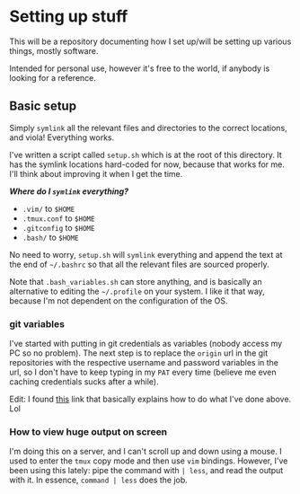# Setting up stuff 

This will be a repository documenting how I set up/will be setting up various things, mostly software. 

Intended for personal use, however it's free to the world, if anybody is looking for a reference.

## Basic setup

Simply `symlink` all the relevant files and directories to the correct locations, and viola! Everything works.

I've written a script called `setup.sh` which is at the root of this directory. It has the symlink locations hard-coded for now, because that works for me. I'll think about improving it when I get the time.

***Where do I `symlink` everything?***

- `.vim/` to `$HOME`
- `.tmux.conf` to `$HOME`
- `.gitconfig` to `$HOME`
- `.bash/` to `$HOME`

No need to worry, `setup.sh` will `symlink` everything and append the text at the end of `~/.bashrc` so that all the relevant files are sourced properly.

Note that `.bash_variables.sh` can store anything, and is basically an alternative to editing the `~/.profile` on your system. I like it that way, because I'm not dependent on the configuration of the OS.


### git variables

I've started with putting in git credentials as variables (nobody access my PC so no problem). The next step is to replace the `origin` url in the git repositories with the respective username and password variables in the url, so I don't have to keep typing in my `PAT` every time (believe me even caching credentials sucks after a while).

Edit: I found [this](https://www.shellhacks.com/git-config-username-password-store-credentials/) link that basically explains how to do what I've done above. Lol

### How to view huge output on screen

I'm doing this on a server, and I can't scroll up and down using a mouse. I used to enter the `tmux` copy mode and then use `vim` bindings. However, I've been using this lately: pipe the command with `| less`, and read the output with it. In essence, `command | less` does the job.
